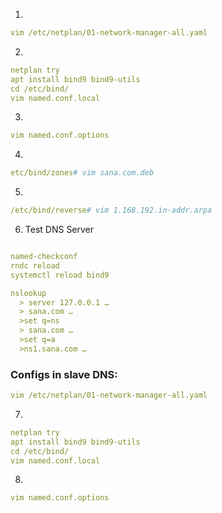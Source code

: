 1.
```yml
vim /etc/netplan/01-network-manager-all.yaml
```
2.
```yml
netplan try
apt install bind9 bind9-utils
cd /etc/bind/
vim named.conf.local
```
3.
```yml
vim named.conf.options
```
4.
```yml
etc/bind/zones# vim sana.com.deb
```
5.
```yml
/etc/bind/reverse# vim 1.168.192.in-addr.arpa
```
6. Test DNS Server
```yml

named-checkconf
rndc reload
systemctl reload bind9

nslookup 
  > server 127.0.0.1 …
  > sana.com …
  >set q=ns
  > sana.com …
  >set q=a
  >ns1.sana.com …
```

### Configs in slave DNS:
```yml
vim /etc/netplan/01-network-manager-all.yaml
```
7.
```yml
netplan try
apt install bind9 bind9-utils
cd /etc/bind/
vim named.conf.local
```
8.
```yml
vim named.conf.options
```

